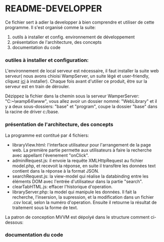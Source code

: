 # README-DEVELOPPER

Ce fichier sert à adier la developper à bien comprendre et utiliser de cette programme. Il s'est organisé comme la suite:

1.  outils à installer et config. environnement de développement
2.  présentation de l'architecture, des concepts
3.  documentation du code


### outiles à installer et configuration:
L'environnement de local serveur est nécessaire, il faut installer la suite web serveur( nous avons chioisi WampServer, un suite légé et user-friendly, cliquez [ici](http://www.wampserver.com/en/download-wampserver-64bits/ "Download wampserver 64-bits") à installer).
Chaque fois avant d'utilier ce produit, être sur la serveur est en train de dérouler.
    
Dézippez la fichier dans la chemin sous la serveur WamperServer: "C:\~\wamp64\www", vous allez avoir un dossier nommé: "WebLibrary" et il y a deux sous-dossiers: "base" et "program", coupe la dossier "base" dans la racine de driver c:/base.

    
### présentation de l'architecture, des concepts
    
La programme est contitué par 4 fichiers:  
    
- libraryView.html:
 l'interface utilisateur pour l'arrangement de la page web.
 La première partie permette aux utilisateurs à faire la recherche avec appellant l'évenement "onClick".
- adminiRequest.js: 
 il envoie la requête XMLHttpRequest au fichier model.php, et recevoit la réponse, en suite il transfère les données text contient dans la réponse à la format JSON.
- searchRequest.js: 
 la view-model qui réalise la databinding entre les éléments DOM avec l'entrée d'utilisateur dans la partie "search". 
- clearTabHTML.js:
 effacer l'historique d'operation.
- libraryServer.php: 
 la model qui manipule les données. Il fait la recherche, l'insersion, la supression, et la modification dans un fichier .csv local, selon la numéro d'operation. Ensuite il retourne la résultat de traitement sous la forme de text. 

La patron de conception MVVM est dépolyé dans le structure comment ci-dessous:


 

### documentation du code
